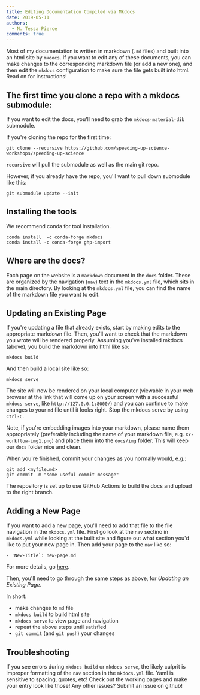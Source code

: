 ```yaml
---
title: Editing Documentation Compiled via Mkdocs
date: 2019-05-11
authors:
  - N. Tessa Pierce
comments: true
---
```


Most of my documentation is written in markdown (`.md` files) and built into an html site by `mkdocs`. If you want to edit
any of these documents, you can make changes to the corresponding markdown file (or add a new one), and then edit the `mkdocs`
configuration to make sure the file gets built into html. Read on for instructions!

## The first time you clone a repo with a mkdocs submodule:

If you want to edit the docs, you'll need to grab the `mkdocs-material-dib` submodule.

If you're cloning the repo for the first time:

```
git clone --recursive https://github.com/speeding-up-science-workshops/speeding-up-science
```
`recursive` will pull the submodule as well as the main git repo.


However, if you already have the repo, you'll want to pull down submodule like this:

```
git submodule update --init
```

## Installing the tools

We recommend conda for tool installation.

```
conda install  -c conda-forge mkdocs
conda install -c conda-forge ghp-import
```

## Where are the docs?

Each page on the website is a `markdown` document in the `docs` folder. These are organized by the 
navigation (`nav`) text in the `mkdocs.yml` file, which sits in the main directory. By looking at
the `mkdocs.yml` file, you can find the name of the markdown file you want to edit.

## Updating an Existing Page

If you're updating a file that already exists, start by making edits to the appropriate markdown file.
Then, you'll want to check that the markdown you wrote will be rendered properly. Assuming you've installed
mkdocs (above), you build the markdown into html like so:

```
mkdocs build
```

And then build a local site like so:
```
mkdocs serve
```

The site will now be rendered on your local computer (viewable in your web browser at the link that will come up on your screen with a successful `mkdocs serve`, like `http://127.0.0.1:8000/`)
and you can continue to make changes to your `md` file until it looks right. Stop the mkdocs serve by using `Ctrl-C`.

Note, if you're embedding images into your markdown, please name them appropriately (preferably including the name of your markdown file, e.g. `XY-workflow-img1.png`) and place them into the `docs/img` folder. This will keep our `docs` folder nice and clean.

When you're finished, commit your changes as you normally would, e.g.: 

```
git add <myfile.md>
git commit -m "some useful commit message"
```

The repository is set up to use GitHub Actions to build the docs and upload to
the right branch.

## Adding a New Page

If you want to add a new page, you'll need to add that file to the file navigation in the `mkdocs.yml` file. 
First go look at the `nav` sectino in `mkdocs.yml` while looking at the built site and figure out what section
you'd like to put your new page in. Then add your page to the `nav` like so:

```
- 'New-Title`: new-page.md
```
For more details, go [here](https://www.mkdocs.org/user-guide/configuration/).

Then, you'll need to go through the same steps as above, for *Updating an Existing Page*.

In short:

  - make changes to `md` file
  - `mkdocs build` to build html site
  - `mkdocs serve` to view page and navigation
  - repeat the above steps until satisfied
  - `git commit` (and `git push`) your changes 

## Troubleshooting

If you see errors during `mkdocs build` or `mkdocs serve`, the likely culprit is improper formatting of the `nav` section in the `mkdocs.yml` file. Yaml is sensitive to spacing, quotes, etc! Check out the working pages and make your entry look like those! Any other issues? Submit an issue on github!

